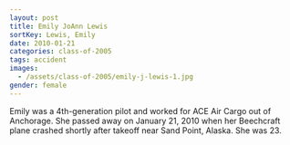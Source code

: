 ```yaml
---
layout: post
title: Emily JoAnn Lewis
sortKey: Lewis, Emily
date: 2010-01-21
categories: class-of-2005
tags: accident
images:
  - /assets/class-of-2005/emily-j-lewis-1.jpg
gender: female
---
```

Emily was a 4th-generation pilot and worked for ACE Air Cargo out of Anchorage. She passed away on January 21, 2010 when her Beechcraft plane crashed shortly after takeoff near Sand Point, Alaska. She was 23.
